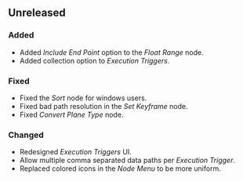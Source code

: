 ## Unreleased

### Added

- Added *Include End Point* option to the *Float Range* node.
- Added collection option to *Execution Triggers*.


### Fixed

- Fixed the *Sort* node for windows users.
- Fixed bad path resolution in the *Set Keyframe* node.
- Fixed *Convert Plane Type* node.

### Changed

- Redesigned *Execution Triggers* UI.
- Allow multiple comma separated data paths per *Execution Trigger*.
- Replaced colored icons in the *Node Menu* to be more uniform.
